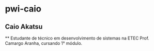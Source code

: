 # pwi-caio
## Caio Akatsu
**
Estudante de técnico em desenvolvimento de sistemas na ETEC Prof. Camargo Aranha, cursando 1° módulo.

